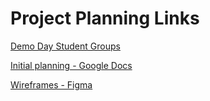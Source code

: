 # Project Planning Links

[Demo Day Student Groups](https://docs.google.com/spreadsheets/d/1YtIa4Ioxhi1FlA8YqA54mSD5XDHAB-L4B5a7GsKIXKw/edit?usp=sharing)

[Initial planning - Google Docs](https://docs.google.com/document/d/1zWmRfQrMQUnRqH_tC_rjPXO354E1I5ynB7ZUfTEU-tk/edit#heading=h.lmcyaoy7avrk)

[Wireframes - Figma](https://www.figma.com/file/tqlbnGSMrg1nO4zRYH6QFl/Untitled?type=design&node-id=1%3A2&t=acFm72lw4e79m5AB-1)